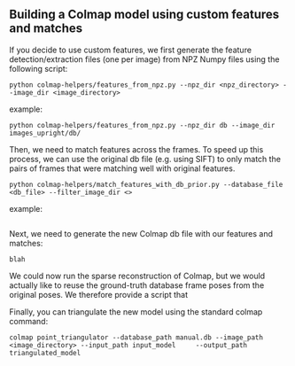 ## Building a Colmap model using custom features and matches ##

If you decide to use custom features, we first generate the feature detection/extraction files (one per image) from NPZ Numpy files using the following script:
```
python colmap-helpers/features_from_npz.py --npz_dir <npz_directory> --image_dir <image_directory>
```
example:
```
python colmap-helpers/features_from_npz.py --npz_dir db --image_dir images_upright/db/
```

Then, we need to match features across the frames. To speed up this process, we can use the original db file (e.g. using SIFT) to only match the pairs of frames that were matching well with original features.
```
python colmap-helpers/match_features_with_db_prior.py --database_file <db_file> --filter_image_dir <>
```
example:
```

```

Next, we need to generate the new Colmap db file with our features and matches:
```
blah
```

We could now run the sparse reconstruction of Colmap, but we would actually like to reuse the ground-truth database frame poses from the original poses. We therefore provide a script that



Finally, you can triangulate the new model using the standard colmap command:
```
colmap point_triangulator --database_path manual.db --image_path <image_directory> --input_path input_model     --output_path triangulated_model
```
